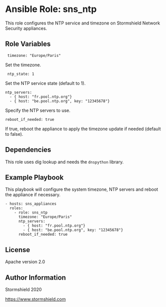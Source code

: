 Ansible Role: sns_ntp
=========

This role configures the NTP service and timezone on Stormshield Network Security appliances.

Role Variables
--------------

     timezone: "Europe/Paris"

Set the timezone.

     ntp_state: 1

Set the NTP service state (default to 1).

    ntp_servers:
      - { host: "fr.pool.ntp.org"}
      - { host: "be.pool.ntp.org", key: "12345678"}

Specify the NTP servers to use.

    reboot_if_needed: true

If true, reboot the appliance to apply the timezone update if needed (default to false).

Dependencies
------------

This role uses dig lookup and needs the `dnspython` library.

Example Playbook
----------------

This playbook will configure the system timezone, NTP servers and reboot the appliance if necessary.

    - hosts: sns_appliances
      roles:
        - role: sns_ntp
          timezone: "Europe/Paris"
          ntp_servers:
            - { host: "fr.pool.ntp.org"}
            - { host: "be.pool.ntp.org", key: "12345678"}
          reboot_if_needed: true

License
-------

Apache version 2.0

Author Information
------------------

Stormshield 2020

https://www.stormshield.com
